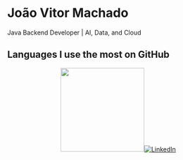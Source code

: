 # João Vitor Machado

Java Backend Developer | AI, Data, and Cloud

## Languages I use the most on GitHub
<div align="center">
 <a href="https://github.com/Jvmachado01">
 <img height="190em" src="https://github-readme-stats.vercel.app/api/top-langs/?username=Jvmachado01&layout=compact&langs_count=5&theme=dark/>

 </a>
</div>

[![LinkedIn](https://img.shields.io/badge/LinkedIn-blue?style=for-the-badge&logo=linkedin)](https://www.linkedin.com/in/jo%C3%A3o-vitor-machado-ba66b2190/)
